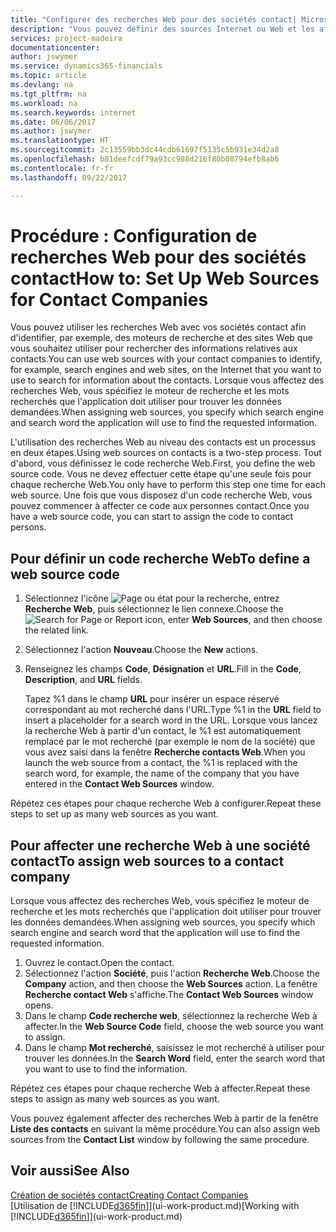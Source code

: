 ```yaml
---
title: "Configurer des recherches Web pour des sociétés contact| Microsoft Docs"
description: "Vous pouvez définir des sources Internet ou Web et les affecter à une société contact pour identifier la manière dont vous souhaitez rechercher des informations sur vos contacts."
services: project-madeira
documentationcenter: 
author: jswymer
ms.service: dynamics365-financials
ms.topic: article
ms.devlang: na
ms.tgt_pltfrm: na
ms.workload: na
ms.search.keywords: internet
ms.date: 06/06/2017
ms.author: jswymer
ms.translationtype: HT
ms.sourcegitcommit: 2c13559bb3dc44cdb61697f5135c5b931e34d2a8
ms.openlocfilehash: b81deefcdf79a93cc988d216f80b08794efb8ab6
ms.contentlocale: fr-fr
ms.lasthandoff: 09/22/2017

---
```

# <a name="how-to-set-up-web-sources-for-contact-companies"></a><span data-ttu-id="a4654-103">Procédure : Configuration de recherches Web pour des sociétés contact</span><span class="sxs-lookup"><span data-stu-id="a4654-103">How to: Set Up Web Sources for Contact Companies</span></span>
<span data-ttu-id="a4654-104">Vous pouvez utiliser les recherches Web avec vos sociétés contact afin d'identifier, par exemple, des moteurs de recherche et des sites Web que vous souhaitez utiliser pour rechercher des informations relatives aux contacts.</span><span class="sxs-lookup"><span data-stu-id="a4654-104">You can use web sources with your contact companies to identify, for example, search engines and web sites, on the Internet that you want to use to search for information about the contacts.</span></span> <span data-ttu-id="a4654-105">Lorsque vous affectez des recherches Web, vous spécifiez le moteur de recherche et les mots recherchés que l'application doit utiliser pour trouver les données demandées.</span><span class="sxs-lookup"><span data-stu-id="a4654-105">When assigning web sources, you specify which search engine and search word the application will use to find the requested information.</span></span>

<span data-ttu-id="a4654-106">L'utilisation des recherches Web au niveau des contacts est un processus en deux étapes.</span><span class="sxs-lookup"><span data-stu-id="a4654-106">Using web sources on contacts is a two-step process.</span></span> <span data-ttu-id="a4654-107">Tout d'abord, vous définissez le code recherche Web.</span><span class="sxs-lookup"><span data-stu-id="a4654-107">First, you define the web source code.</span></span> <span data-ttu-id="a4654-108">Vous ne devez effectuer cette étape qu'une seule fois pour chaque recherche Web.</span><span class="sxs-lookup"><span data-stu-id="a4654-108">You only have to perform this step one time for each web source.</span></span> <span data-ttu-id="a4654-109">Une fois que vous disposez d'un code recherche Web, vous pouvez commencer à affecter ce code aux personnes contact.</span><span class="sxs-lookup"><span data-stu-id="a4654-109">Once you have a web source code, you can start to assign the code to contact persons.</span></span>

## <a name="to-define-a-web-source-code"></a><span data-ttu-id="a4654-110">Pour définir un code recherche Web</span><span class="sxs-lookup"><span data-stu-id="a4654-110">To define a web source code</span></span>
1. <span data-ttu-id="a4654-111">Sélectionnez l'icône ![Page ou état pour la recherche](media/ui-search/search_small.png "Page ou état pour la recherche"), entrez **Recherche Web**, puis sélectionnez le lien connexe.</span><span class="sxs-lookup"><span data-stu-id="a4654-111">Choose the ![Search for Page or Report](media/ui-search/search_small.png "Search for Page or Report icon") icon, enter **Web Sources**, and then choose the related link.</span></span>
2. <span data-ttu-id="a4654-112">Sélectionnez l'action **Nouveau**.</span><span class="sxs-lookup"><span data-stu-id="a4654-112">Choose the **New** actions.</span></span>
3. <span data-ttu-id="a4654-113">Renseignez les champs **Code**, **Désignation** et **URL**.</span><span class="sxs-lookup"><span data-stu-id="a4654-113">Fill in the **Code**, **Description**, and **URL** fields.</span></span>

    <span data-ttu-id="a4654-114">Tapez %1 dans le champ **URL** pour insérer un espace réservé correspondant au mot recherché dans l'URL.</span><span class="sxs-lookup"><span data-stu-id="a4654-114">Type %1 in the **URL** field to insert a placeholder for a search word in the URL.</span></span> <span data-ttu-id="a4654-115">Lorsque vous lancez la recherche Web à partir d'un contact, le %1 est automatiquement remplacé par le mot recherché (par exemple le nom de la société) que vous avez saisi dans la fenêtre **Recherche contacts Web**.</span><span class="sxs-lookup"><span data-stu-id="a4654-115">When you launch the web source from a contact, the %1 is replaced with the search word, for example, the name of the company that you have entered in the **Contact Web Sources** window.</span></span>

<span data-ttu-id="a4654-116">Répétez ces étapes pour chaque recherche Web à configurer.</span><span class="sxs-lookup"><span data-stu-id="a4654-116">Repeat these steps to set up as many web sources as you want.</span></span>

## <a name="to-assign-web-sources-to-a-contact-company"></a><span data-ttu-id="a4654-117">Pour affecter une recherche Web à une société contact</span><span class="sxs-lookup"><span data-stu-id="a4654-117">To assign web sources to a contact company</span></span>
<span data-ttu-id="a4654-118">Lorsque vous affectez des recherches Web, vous spécifiez le moteur de recherche et les mots recherchés que l'application doit utiliser pour trouver les données demandées.</span><span class="sxs-lookup"><span data-stu-id="a4654-118">When assigning web sources, you specify which search engine and search word that the application will use to find the requested information.</span></span>

1. <span data-ttu-id="a4654-119">Ouvrez le contact.</span><span class="sxs-lookup"><span data-stu-id="a4654-119">Open the contact.</span></span>
2. <span data-ttu-id="a4654-120">Sélectionnez l'action **Société**, puis l'action **Recherche Web**.</span><span class="sxs-lookup"><span data-stu-id="a4654-120">Choose the **Company** action, and then choose the **Web Sources** action.</span></span> <span data-ttu-id="a4654-121">La fenêtre **Recherche contact Web** s'affiche.</span><span class="sxs-lookup"><span data-stu-id="a4654-121">The **Contact Web Sources** window opens.</span></span>
3. <span data-ttu-id="a4654-122">Dans le champ **Code recherche web**, sélectionnez la recherche Web à affecter.</span><span class="sxs-lookup"><span data-stu-id="a4654-122">In the **Web Source Code** field, choose the web source you want to assign.</span></span>
4. <span data-ttu-id="a4654-123">Dans le champ **Mot recherché**, saisissez le mot recherché à utiliser pour trouver les données.</span><span class="sxs-lookup"><span data-stu-id="a4654-123">In the **Search Word** field, enter the search word that you want to use to find the information.</span></span>

<span data-ttu-id="a4654-124">Répétez ces étapes pour chaque recherche Web à affecter.</span><span class="sxs-lookup"><span data-stu-id="a4654-124">Repeat these steps to assign as many web sources as you want.</span></span>

<span data-ttu-id="a4654-125">Vous pouvez également affecter des recherches Web à partir de la fenêtre **Liste des contacts** en suivant la même procédure.</span><span class="sxs-lookup"><span data-stu-id="a4654-125">You can also assign web sources from the **Contact List** window by following the same procedure.</span></span>

## <a name="see-also"></a><span data-ttu-id="a4654-126">Voir aussi</span><span class="sxs-lookup"><span data-stu-id="a4654-126">See Also</span></span>
[<span data-ttu-id="a4654-127">Création de sociétés contact</span><span class="sxs-lookup"><span data-stu-id="a4654-127">Creating Contact Companies</span></span>](marketing-create-contact-companies.md)  
<span data-ttu-id="a4654-128">[Utilisation de [!INCLUDE[d365fin](includes/d365fin_md.md)]](ui-work-product.md)</span><span class="sxs-lookup"><span data-stu-id="a4654-128">[Working with [!INCLUDE[d365fin](includes/d365fin_md.md)]](ui-work-product.md)</span></span>

